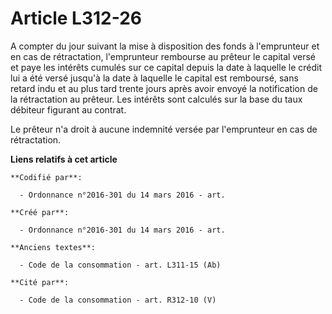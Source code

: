 # Article L312-26

A compter du jour suivant la mise à disposition des fonds à l'emprunteur et en cas de rétractation, l'emprunteur rembourse au
prêteur le capital versé et paye les intérêts cumulés sur ce capital depuis la date à laquelle le crédit lui a été versé
jusqu'à la date à laquelle le capital est remboursé, sans retard indu et au plus tard trente jours après avoir envoyé la
notification de la rétractation au prêteur. Les intérêts sont calculés sur la base du taux débiteur figurant au contrat.

Le prêteur n'a droit à aucune indemnité versée par l'emprunteur en cas de rétractation.

**Liens relatifs à cet article**

	**Codifié par**:

	  - Ordonnance n°2016-301 du 14 mars 2016 - art.

	**Créé par**:

	  - Ordonnance n°2016-301 du 14 mars 2016 - art.

	**Anciens textes**:

	  - Code de la consommation - art. L311-15 (Ab)

	**Cité par**:

	  - Code de la consommation - art. R312-10 (V)
